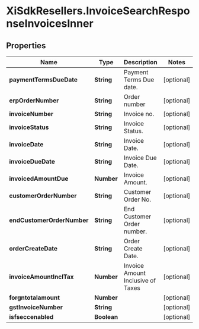 # XiSdkResellers.InvoiceSearchResponseInvoicesInner

## Properties

Name | Type | Description | Notes
------------ | ------------- | ------------- | -------------
**paymentTermsDueDate** | **String** | Payment Terms Due date. | [optional] 
**erpOrderNumber** | **String** | Order number | [optional] 
**invoiceNumber** | **String** | Invoice no. | [optional] 
**invoiceStatus** | **String** | Invoice Status. | [optional] 
**invoiceDate** | **String** | Invoice Date. | [optional] 
**invoiceDueDate** | **String** | Invoice Due Date. | [optional] 
**invoicedAmountDue** | **Number** | Invoice Amount. | [optional] 
**customerOrderNumber** | **String** | Customer Order No. | [optional] 
**endCustomerOrderNumber** | **String** | End Customer Order number. | [optional] 
**orderCreateDate** | **String** | Order Create Date. | [optional] 
**invoiceAmountInclTax** | **Number** | Invoice Amount Inclusive of Taxes | [optional] 
**forgntotalamount** | **Number** |  | [optional] 
**gstInvoiceNumber** | **String** |  | [optional] 
**isfseccenabled** | **Boolean** |  | [optional] 


